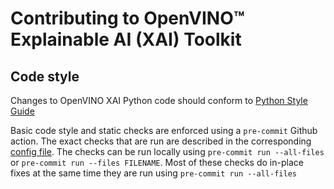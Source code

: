 # Contributing to OpenVINO™ Explainable AI (XAI) Toolkit

## Code style

Changes to OpenVINO XAI Python code should conform to [Python Style Guide](./docs/styleguide/PyGuide.md)

Basic code style and static checks are enforced using a `pre-commit` Github action.
The exact checks that are run are described in the corresponding [config file](./.pre-commit-config.yaml).
The checks can be run locally using `pre-commit run --all-files` or `pre-commit run --files FILENAME`.
Most of these checks do in-place fixes at the same time they are run using `pre-commit run --all-files`

